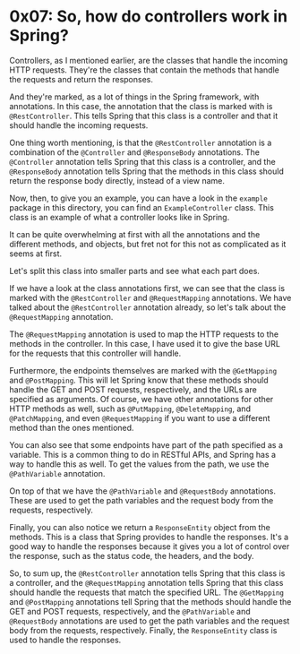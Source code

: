 # 0x07: So, how do controllers work in Spring?

Controllers, as I mentioned earlier, are the classes that handle the incoming HTTP requests. 
They're the classes that contain the methods that handle the requests and return the responses.

And they're marked, as a lot of things in the Spring framework, with annotations. In this case,
the annotation that the class is marked with is `@RestController`. This tells Spring that this
class is a controller and that it should handle the incoming requests. 

One thing worth mentioning, is that the `@RestController` annotation is a combination of the `@Controller`
and `@ResponseBody` annotations. The `@Controller` annotation tells Spring that this class is a controller,
and the `@ResponseBody` annotation tells Spring that the methods in this class should return the response
body directly, instead of a view name.


Now, then, to give you an example, you can have a look in the `example` package in this directory,
you can find an `ExampleController` class. This class is an example of what a controller looks like 
in Spring. 

It can be quite overwhelming at first with all the annotations and the different methods, and objects,
but fret not for this not as complicated as it seems at first.

Let's split this class into smaller parts and see what each part does.

If we have a look at the class annotations first, we can see that the class is marked with the 
`@RestController` and `@RequestMapping` annotations. We have talked about the `@RestController` annotation
already, so let's talk about the `@RequestMapping` annotation.

The `@RequestMapping` annotation is used to map the HTTP requests to the methods in the controller.
In this case, I have used it to give the base URL for the requests that this controller will handle.

Furthermore, the endpoints themselves are marked with the `@GetMapping` and `@PostMapping`. This
will let Spring know that these methods should handle the GET and POST requests, respectively, and
the URLs are specified as arguments. Of course, we have other annotations for other HTTP methods as well,
such as `@PutMapping`, `@DeleteMapping`, and `@PatchMapping`, and even `@RequestMapping` if you want to
use a different method than the ones mentioned.

You can also see that some endpoints have part of the path specified as a variable. This is a common
thing to do in RESTful APIs, and Spring has a way to handle this as well. To get the values from the
path, we use the `@PathVariable` annotation. 

On top of that we have the `@PathVariable` and `@RequestBody` annotations. These are used to get the
path variables and the request body from the requests, respectively. 

Finally, you can also notice we return a `ResponseEntity` object from the methods. This is a class that
Spring provides to handle the responses. It's a good way to handle the responses because it gives you
a lot of control over the response, such as the status code, the headers, and the body.

So, to sum up, the `@RestController` annotation tells Spring that this class is a controller, and the
`@RequestMapping` annotation tells Spring that this class should handle the requests that match the
specified URL. The `@GetMapping` and `@PostMapping` annotations tell Spring that the methods should handle
the GET and POST requests, respectively, and the `@PathVariable` and `@RequestBody` annotations are used
to get the path variables and the request body from the requests, respectively. Finally, the `ResponseEntity`
class is used to handle the responses.